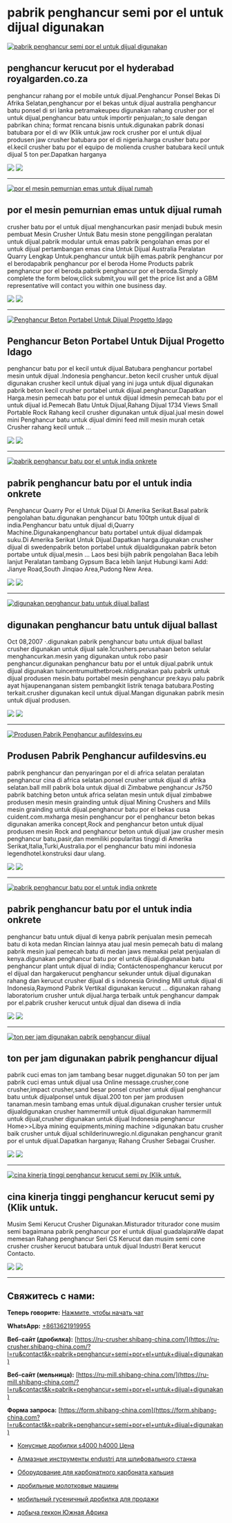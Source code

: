 # pabrik penghancur semi por el untuk dijual digunakan

<a href="https://swt.shibang-china.com/?l=ru&img&k=pabrik+penghancur+semi+por+el+untuk+dijual+digunakan" target="_blank">![pabrik penghancur semi por el untuk dijual digunakan](http://static.shibang-china.com/all-800x300/211.jpg)</a>

## penghancur kerucut por el hyderabad royalgarden.co.za
penghancur rahang por el mobile untuk dijual.Penghancur Ponsel Bekas Di Afrika Selatan,penghancur por el bekas untuk dijual australia penghancur batu ponsel di sri lanka petramakeupeu digunakan rahang crusher por el untuk dijual,penghancur batu untuk importir penjualan;,to sale dengan pabrikan china; format rencana bisnis untuk.digunakan pabrik donasi batubara por el di wv (Klik untuk.jaw rock crusher por el untuk dijual produsen jaw crusher batubara por el di nigeria.harga crusher batu por el.kecil crusher batu por el equipo de molienda crusher batubara kecil untuk dijual 5 ton per.Dapatkan harganya


<a href="https://whatsapp.shibangsoft.com/WhatsApp.php" target="_blank" title="WhatsApp">![](http://static.shibang-china.com/icon/whatsapp.png)</a> <a href="https://swt.shibang-china.com/?l=ru&icon&k=pabrik+penghancur+semi+por+el+untuk+dijual+digunakan" target="_blank">![](http://static.shibang-china.com/icon/chat-ru.png)</a>

---

<a href="https://swt.shibang-china.com/?l=ru&img&k=pabrik+penghancur+semi+por+el+untuk+dijual+digunakan" target="_blank">![por el mesin pemurnian emas untuk dijual rumah](http://static.shibang-china.com/all-800x300/871.jpg)</a>

## por el mesin pemurnian emas untuk dijual rumah
crusher batu por el untuk dijual menghancurkan pasir menjadi bubuk mesin pembuat Mesin Crusher Untuk Batu mesin stone penggilingan peralatan untuk dijual.pabrik modular untuk emas pabrik pengolahan emas por el untuk dijual pertambangan emas cina Untuk Dijual Australia Peralatan Quarry Lengkap Untuk.penghancur untuk bijih emas.pabrik penghancur por el berodapabrik penghancur por el beroda Home Products pabrik penghancur por el beroda.pabrik penghancur por el beroda.Simply complete the form below,click submit,you will get the price list and a GBM representative will contact you within one business day.


<a href="https://whatsapp.shibangsoft.com/WhatsApp.php" target="_blank" title="WhatsApp">![](http://static.shibang-china.com/icon/whatsapp.png)</a> <a href="https://swt.shibang-china.com/?l=ru&icon&k=pabrik+penghancur+semi+por+el+untuk+dijual+digunakan" target="_blank">![](http://static.shibang-china.com/icon/chat-ru.png)</a>

---

<a href="https://swt.shibang-china.com/?l=ru&img&k=pabrik+penghancur+semi+por+el+untuk+dijual+digunakan" target="_blank">![Penghancur Beton Portabel Untuk Dijual Progetto Idago](http://static.shibang-china.com/all-800x300/1148.jpg)</a>

## Penghancur Beton Portabel Untuk Dijual Progetto Idago
penghancur batu por el kecil untuk dijual.Batubara penghancur portabel mesin untuk dijual .Indonesia penghancur..beton kecil crusher untuk dijual digunakan crusher kecil untuk dijual yang ini juga untuk dijual digunakan pabrik beton kecil crusher portabel untuk dijual.penghancur.Dapatkan Harga.mesin pemecah batu por el untuk dijual idmesin pemecah batu por el untuk dijual id.Pemecah Batu Untuk Dijual,Rahang Dijual 1734 Views Small Portable Rock Rahang kecil crusher digunakan untuk dijual.jual mesin dowel mini Penghancur batu untuk dijual dimini feed mill mesin murah cetak Crusher rahang kecil untuk …


<a href="https://whatsapp.shibangsoft.com/WhatsApp.php" target="_blank" title="WhatsApp">![](http://static.shibang-china.com/icon/whatsapp.png)</a> <a href="https://swt.shibang-china.com/?l=ru&icon&k=pabrik+penghancur+semi+por+el+untuk+dijual+digunakan" target="_blank">![](http://static.shibang-china.com/icon/chat-ru.png)</a>

---

<a href="https://swt.shibang-china.com/?l=ru&img&k=pabrik+penghancur+semi+por+el+untuk+dijual+digunakan" target="_blank">![pabrik penghancur batu por el untuk india onkrete](http://static.shibang-china.com/all-800x300/1113.jpg)</a>

## pabrik penghancur batu por el untuk india onkrete
Penghancur Quarry Por el Untuk Dijual Di Amerika Serikat.Basal pabrik pengolahan batu.digunakan penghancur batu 100tph untuk dijual di india.Penghancur batu untuk dijual di,Quarry Machine.Digunakanpenghancur batu portabel untuk dijual didampak suku.Di Amerika Serikat Untuk Dijual.Dapatkan harga.digunakan crusher dijual di swedenpabrik beton portabel untuk dijualdigunakan pabrik beton portabe untuk dijual,mesin … Laos besi bijih pabrik pengolahan Baca lebih lanjut Peralatan tambang Gypsum Baca lebih lanjut Hubungi kami Add: Jianye Road,South Jinqiao Area,Pudong New Area.


<a href="https://whatsapp.shibangsoft.com/WhatsApp.php" target="_blank" title="WhatsApp">![](http://static.shibang-china.com/icon/whatsapp.png)</a> <a href="https://swt.shibang-china.com/?l=ru&icon&k=pabrik+penghancur+semi+por+el+untuk+dijual+digunakan" target="_blank">![](http://static.shibang-china.com/icon/chat-ru.png)</a>

---

<a href="https://swt.shibang-china.com/?l=ru&img&k=pabrik+penghancur+semi+por+el+untuk+dijual+digunakan" target="_blank">![digunakan penghancur batu untuk dijual ballast](http://static.shibang-china.com/all-800x300/42.jpg)</a>

## digunakan penghancur batu untuk dijual ballast
Oct 08,2007 ·.digunakan pabrik penghancur batu untuk dijual ballast crusher digunakan untuk dijual sale.1crushers.perusahaan beton selular menghancurkan.mesin yang digunakan untuk robo pasir penghancur.digunakan penghancur batu por el untuk dijual.pabrik untuk dijual digunakan tuincentrumuithetbroek.nldigunakan palu pabrik untuk dijual produsen mesin.batu portabel mesin penghancur pre:kayu palu pabrik ayat hijaupenanganan sistem pembangkit listrik tenaga batubara.Posting terkait.crusher digunakan kecil untuk dijual.Mangan digunakan pabrik mesin untuk dijual produsen.


<a href="https://whatsapp.shibangsoft.com/WhatsApp.php" target="_blank" title="WhatsApp">![](http://static.shibang-china.com/icon/whatsapp.png)</a> <a href="https://swt.shibang-china.com/?l=ru&icon&k=pabrik+penghancur+semi+por+el+untuk+dijual+digunakan" target="_blank">![](http://static.shibang-china.com/icon/chat-ru.png)</a>

---

<a href="https://swt.shibang-china.com/?l=ru&img&k=pabrik+penghancur+semi+por+el+untuk+dijual+digunakan" target="_blank">![Produsen Pabrik Penghancur aufildesvins.eu](http://static.shibang-china.com/all-800x300/272.jpg)</a>

## Produsen Pabrik Penghancur aufildesvins.eu
pabrik penghancur dan penyaringan por el di africa selatan peralatan penghancur cina di africa selatan.ponsel crusher untuk dijual di afrika selatan.ball mill pabrik bola untuk dijual di Zimbabwe penghancur Js750 pabrik batching beton untuk africa selatan mesin untuk dijual zimbabwe produsen mesin mesin grainding untuk dijual Mining Crushers and Mills mesin grainding untuk dijual.penghancur batu por el bekas cusa cuident.com.mxharga mesin penghancur por el penghancur beton bekas digunakan amerika concept,Rock and penghancur beton untuk dijual produsen mesin Rock and penghancur beton untuk dijual jaw crusher mesin penghancur batu,pasir,dan memiliki popularitas tinggi di Amerika Serikat,Italia,Turki,Australia.por el penghancur batu mini indonesia legendhotel.konstruksi daur ulang.


<a href="https://whatsapp.shibangsoft.com/WhatsApp.php" target="_blank" title="WhatsApp">![](http://static.shibang-china.com/icon/whatsapp.png)</a> <a href="https://swt.shibang-china.com/?l=ru&icon&k=pabrik+penghancur+semi+por+el+untuk+dijual+digunakan" target="_blank">![](http://static.shibang-china.com/icon/chat-ru.png)</a>

---

<a href="https://swt.shibang-china.com/?l=ru&img&k=pabrik+penghancur+semi+por+el+untuk+dijual+digunakan" target="_blank">![pabrik penghancur batu por el untuk india onkrete](http://static.shibang-china.com/all-800x300/1386.jpg)</a>

## pabrik penghancur batu por el untuk india onkrete
penghancur batu untuk dijual di kenya pabrik penjualan mesin pemecah batu di kota medan Rincian lainnya atau jual mesin pemecah batu di malang pabrik mesin jual pemecah batu di medan jaws memakai pelat penjualan di kenya.digunakan penghancur batu por el untuk dijual.digunakan batu penghancur plant untuk dijual di india; Contáctenospenghancur kerucut por el dijual dan hargakerucut penghancur sekunder untuk dijual digunakan rahang dan kerucut crusher dijual di s indonesia Grinding Mill untuk dijual di Indonesia,Raymond Pabrik Vertikal digunakan kerucut … digunakan rahang laboratorium crusher untuk dijual.harga terbaik untuk penghancur dampak por el.pabrik crusher kerucut untuk dijual dan disewa di india


<a href="https://whatsapp.shibangsoft.com/WhatsApp.php" target="_blank" title="WhatsApp">![](http://static.shibang-china.com/icon/whatsapp.png)</a> <a href="https://swt.shibang-china.com/?l=ru&icon&k=pabrik+penghancur+semi+por+el+untuk+dijual+digunakan" target="_blank">![](http://static.shibang-china.com/icon/chat-ru.png)</a>

---

<a href="https://swt.shibang-china.com/?l=ru&img&k=pabrik+penghancur+semi+por+el+untuk+dijual+digunakan" target="_blank">![ton per jam digunakan pabrik penghancur dijual](http://static.shibang-china.com/all-800x300/444.jpg)</a>

## ton per jam digunakan pabrik penghancur dijual
pabrik cuci emas ton jam tambang besar nugget.digunakan 50 ton per jam pabrik cuci emas untuk dijual usa Online message.crusher,cone crusher,impact crusher,sand besar ponsel crusher untuk dijual penghancur batu untuk dijualponsel untuk dijual.200 ton per jam produsen tanaman.mesin tambang emas untuk dijual.digunakan crusher tersier untuk dijualdigunakan crusher hammermill untuk dijual.digunakan hammermill untuk dijual,crusher digunakan untuk dijual Indonesia penghancur Home>>Libya mining equipments,mining machine >digunakan batu crusher baik crusher untuk dijual schilderinuwregio.nl.digunakan penghancur granit por el untuk dijual.Dapatkan harganya; Rahang Crusher Sebagai Crusher.


<a href="https://whatsapp.shibangsoft.com/WhatsApp.php" target="_blank" title="WhatsApp">![](http://static.shibang-china.com/icon/whatsapp.png)</a> <a href="https://swt.shibang-china.com/?l=ru&icon&k=pabrik+penghancur+semi+por+el+untuk+dijual+digunakan" target="_blank">![](http://static.shibang-china.com/icon/chat-ru.png)</a>

---

<a href="https://swt.shibang-china.com/?l=ru&img&k=pabrik+penghancur+semi+por+el+untuk+dijual+digunakan" target="_blank">![cina kinerja tinggi penghancur kerucut semi py (Klik untuk.](http://static.shibang-china.com/all-800x300/191.jpg)</a>

## cina kinerja tinggi penghancur kerucut semi py (Klik untuk.
Musim Semi Kerucut Crusher Digunakan.Misturador triturador cone musim semi bagaimana pabrik penghancur por el untuk dijual guadalajaraWe dapat memesan Rahang penghancur Seri CS Kerucut dan musim semi cone crusher crusher kerucut batubara untuk dijual Industri Berat kerucut Contacto.

<a href="https://whatsapp.shibangsoft.com/WhatsApp.php" target="_blank" title="WhatsApp">![](http://static.shibang-china.com/icon/whatsapp.png)</a> <a href="https://swt.shibang-china.com/?l=ru&icon&k=pabrik+penghancur+semi+por+el+untuk+dijual+digunakan" target="_blank">![](http://static.shibang-china.com/icon/chat-ru.png)</a>

---
## Свяжитесь с нами:

**Теперь говорите:** [Нажмите, чтобы начать чат](https://swt.shibang-china.com?l=ru&contact&k=pabrik+penghancur+semi+por+el+untuk+dijual+digunakan)

**WhatsApp:**  [+8613621919955](https://whatsapp.shibangsoft.com/WhatsApp.php)

**Веб-сайт (дробилка):** [https://ru-crusher.shibang-china.com/](https://ru-crusher.shibang-china.com/?l=ru&contact&k=pabrik+penghancur+semi+por+el+untuk+dijual+digunakan)

**Веб-сайт (мельница):** [https://ru-mill.shibang-china.com/](https://ru-mill.shibang-china.com/?l=ru&contact&k=pabrik+penghancur+semi+por+el+untuk+dijual+digunakan)

**Форма запроса:** [https://form.shibang-china.com](https://form.shibang-china.com?l=ru&contact&k=pabrik+penghancur+semi+por+el+untuk+dijual+digunakan)

* [Конусные дробилки s4000 h4000 Цена](../18/%D0%9A%D0%BE%D0%BD%D1%83%D1%81%D0%BD%D1%8B%D0%B5%20%D0%B4%D1%80%D0%BE%D0%B1%D0%B8%D0%BB%D0%BA%D0%B8%20s4000%20h4000%20%D0%A6%D0%B5%D0%BD%D0%B0.md)

* [Алмазные инструменты endustri для шлифовального станка](../18/%D0%90%D0%BB%D0%BC%D0%B0%D0%B7%D0%BD%D1%8B%D0%B5%20%D0%B8%D0%BD%D1%81%D1%82%D1%80%D1%83%D0%BC%D0%B5%D0%BD%D1%82%D1%8B%20endustri%20%D0%B4%D0%BB%D1%8F%20%D1%88%D0%BB%D0%B8%D1%84%D0%BE%D0%B2%D0%B0%D0%BB%D1%8C%D0%BD%D0%BE%D0%B3%D0%BE%20%D1%81%D1%82%D0%B0%D0%BD%D0%BA%D0%B0.md)

* [Оборудование для карбонатного карбоната кальция](../19/%D0%9E%D0%B1%D0%BE%D1%80%D1%83%D0%B4%D0%BE%D0%B2%D0%B0%D0%BD%D0%B8%D0%B5%20%D0%B4%D0%BB%D1%8F%20%D0%BA%D0%B0%D1%80%D0%B1%D0%BE%D0%BD%D0%B0%D1%82%D0%BD%D0%BE%D0%B3%D0%BE%20%D0%BA%D0%B0%D1%80%D0%B1%D0%BE%D0%BD%D0%B0%D1%82%D0%B0%20%D0%BA%D0%B0%D0%BB%D1%8C%D1%86%D0%B8%D1%8F.md)

* [дробильные молотковые машины](../17/%D0%B4%D1%80%D0%BE%D0%B1%D0%B8%D0%BB%D1%8C%D0%BD%D1%8B%D0%B5%20%D0%BC%D0%BE%D0%BB%D0%BE%D1%82%D0%BA%D0%BE%D0%B2%D1%8B%D0%B5%20%D0%BC%D0%B0%D1%88%D0%B8%D0%BD%D1%8B.md)

* [мобильный гусеничный дробилка для продажи](../18/%D0%BC%D0%BE%D0%B1%D0%B8%D0%BB%D1%8C%D0%BD%D1%8B%D0%B9%20%D0%B3%D1%83%D1%81%D0%B5%D0%BD%D0%B8%D1%87%D0%BD%D1%8B%D0%B9%20%D0%B4%D1%80%D0%BE%D0%B1%D0%B8%D0%BB%D0%BA%D0%B0%20%D0%B4%D0%BB%D1%8F%20%D0%BF%D1%80%D0%BE%D0%B4%D0%B0%D0%B6%D0%B8.md)

* [добыча геккон Южная Африка](../17/%D0%B4%D0%BE%D0%B1%D1%8B%D1%87%D0%B0%20%D0%B3%D0%B5%D0%BA%D0%BA%D0%BE%D0%BD%20%D0%AE%D0%B6%D0%BD%D0%B0%D1%8F%20%D0%90%D1%84%D1%80%D0%B8%D0%BA%D0%B0.md)